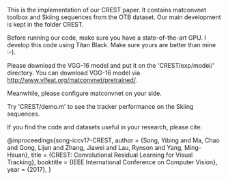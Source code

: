 This is the implementation of our CREST paper. It contains matconvnet toolbox and Skiing sequences from the OTB dataset. Our main development is kept in the folder CREST.

Before running our code, make sure you have a state-of-the-art GPU. I develop this code using Titan Black. Make sure yours are better than mine :-).

Please download the VGG-16 model and put it on the 'CREST/exp/model/' directory. You can download VGG-16 model via http://www.vlfeat.org/matconvnet/pretrained/.

Meanwhile, please configure matconvnet on your side.

Try 'CREST/demo.m' to see the tracker performance on the Skiing sequences.

If you find the code and datasets useful in your research, please cite:

@inproceedings{song-iccv17-CREST,
   author = {Song, Yibing and Ma, Chao and Gong, Lijun and Zhang, Jiawei and Lau, Rynson and Yang, Ming-Hsuan},
   title = {CREST: Convolutional Residual Learning for Visual Tracking},
   booktitle = {IEEE International Conference on Computer Vision},
   year = {2017},
}
